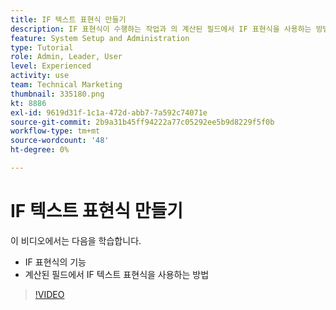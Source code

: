 ```yaml
---
title: IF 텍스트 표현식 만들기
description: IF 표현식이 수행하는 작업과 의 계산된 필드에서 IF 표현식을 사용하는 방법을 알아봅니다 [!DNL Workfront].
feature: System Setup and Administration
type: Tutorial
role: Admin, Leader, User
level: Experienced
activity: use
team: Technical Marketing
thumbnail: 335180.png
kt: 8886
exl-id: 9619d31f-1c1a-472d-abb7-7a592c74071e
source-git-commit: 2b9a31b45ff94222a77c05292ee5b9d8229f5f0b
workflow-type: tm+mt
source-wordcount: '48'
ht-degree: 0%

---
```


# IF 텍스트 표현식 만들기

이 비디오에서는 다음을 학습합니다.

* IF 표현식의 기능
* 계산된 필드에서 IF 텍스트 표현식을 사용하는 방법

>[!VIDEO](https://video.tv.adobe.com/v/335180/?quality=12)
